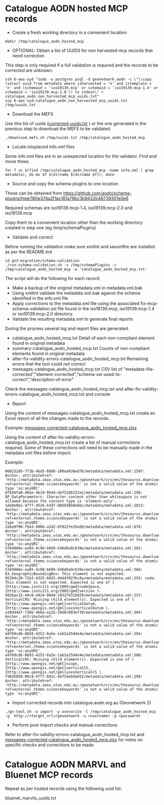 # Catalogue AODN hosted MCP records

- Create a fresh working directory in a convenient location

```
mkdir /tmp/catalogue_aodn_hosted_mcp
```

- OPTIONAL: Obtain a list of UUIDS for non harvested mcp records that need correction

This step is only required if a full validation is required and the records to be corrected are unknown.

```
ssh 6-aws-syd "sudo -u postgres psql -d geonetwork_aodn -c \"\\copy (select uuid from metadata where isharvested = 'n' and istemplate = 'n' and (schemaid = 'iso19139.mcp' or schemaid = 'iso19139.mcp-1.4' or schemaid = 'iso19139.mcp-2.0')) to stdout\" > catalogue_aodn_non_harvested_mcp_uuids.txt"
scp 6-aws-syd:catalogue_aodn_non_harvested_mcp_uuids.txt /tmp/uuids.txt
```

- Download the MEFS

Use this list of uuids ([corrected-uuids.txt](https://github.com/aodn/utilities/files/6951934/corrected-uuids.txt)
) or the one generated in the previous step to download the MEFS to be validated.

```
./download_mefs.sh /tmp/uuids.txt /tmp/catalogue_aodn_hosted_mcp
```

- Locate misplaced info.xml files

Some info.xml files are in an unexpected location for the validator.  Find and move these.

```
for f in $(find /tmp/catalogue_aodn_hosted_mcp -name info.xml | grep metadata); do mv $f $(dirname $(dirname $f)); done
```

- Source and copy the schema plugins to one location

These can be obtained from https://github.com/aodn/schema-plugins/tree/180e374a2f1ac181a79bc3b9432b46739301e0e6

Required schemas are iso19139.mcp-1.4, iso19139.mcp-2.0 and iso19139.mcp

Copy them to a convenient location other than the working directory created in step one (eg /tmp/schemaPlugins)

- Validate and correct

Before running the validation make sure xmllint and saxon9he are installed as per the README.md

```
cd gn3-migration/schema-validation
./run-schema-validation.sh -s /tmp/schemaPlugins -r /tmp/catalogue_aodn_hosted_mcp -e 'catalogue_aodn_hosted_mcp.txt'
```

The script will do the following for each record:
- Make a backup of the original metadata.xml in metadata.xml.bak
- Using xmllint validate the metadata.xml.bak against the schema identified in the info.xml file
- Apply corrections to the metadata.xml file using the associated fix-mcp-schema-validation.xsl file found in the iso19139.mcp, iso19139.mcp-1.4 or iso19139.mcp-2.0 directory.
- Validate the resulting metadata.xml to generate final reports

During the process several log and report files are generated.
- catalogue_aodn_hosted_mcp.txt                            Detail of each non-compliant element found in original metadata
- summary-catalogue_aodn_hosted_mcp.txt                    Counts of non-compliant elements found in original metadata
- after-fix-validity-errors-catalogue_aodn_hosted_mcp.txt  Remaining errors that the tool could not correct
- messages-catalogue_aodn_hosted_mcp.txt                   CSV list of "metadata-file-corrected","element-corrected","schema-xsl-used-to-correct","description-of-error"

Check the messages-catalogue_aodn_hosted_mcp.txt and after-fix-validity-errors-catalogue_aodn_hosted_mcp.txt and console

- Report

Using the content of messages-catalogue_aodn_hosted_mcp.txt create an Excel report of all the changes made to the records.

Example: [messages-corrected-catalogue_aodn_hosted_mcp.xlsx](https://github.com/aodn/utilities/files/6952212/messages-corrected-catalogue_aodn_hosted_mcp.xlsx)

Using the content of after-fix-validity-errors-catalogue_aodn_hosted_mcp.txt create a list of manual corrections required. Some of these corrections will need to be manually made in the metadata.xml files before import.

Example:
```
068252d5-773b-4bd5-8980-100ad436ed7b/metadata/metadata.xml:1507: Anchor, attributehref: 'http://metadata.imas.utas.edu.au:/geonetwork/srv/en/thesaurus.download?ref=external.theme.sciencekeywords' is not a valid value of the atomic type 'xs:anyURI'.
07556fa0-d8ae-4b19-95dd-def52db223a1/metadata/metadata.xml:296: DP_DataParameters: Character content other than whitespace is not allowed because the content type is 'element-only'.
1de0e8b1-4777-4526-b3d7-805938b8e6bc/metadata/metadata.xml:1013: Anchor', attributehref: 'http://metadata.imas.utas.edu.au:/geonetwork/srv/en/thesaurus.download?ref=external.theme.sciencekeywords' is not a valid value of the atomic type 'xs:anyURI'.
2a9a9f90-79a3-498b-a2d2-0f822fe35ed9/metadata/metadata.xml:676: Anchor', attributehref: 'http://metadata.imas.utas.edu.au:/geonetwork/srv/en/thesaurus.download?ref=external.theme.sciencekeywords' is not a valid value of the atomic type 'xs:anyURI'.
5344966e-ea85-4c98-b699-546dba9cb39e/metadata/metadata.xml:282: Anchor', attributehref: 'http://metadata.imas.utas.edu.au:/geonetwork/srv/en/thesaurus.download?ref=external.theme.sciencekeywords' is not a valid value of the atomic type 'xs:anyURI'.
5344966e-ea85-4c98-b699-546dba9cb39e/metadata/metadata.xml:366: EX_GeographicBoundingBox: This element is not expected.
95204c39-71b3-4335-8435-d4d4f027bc8a/metadata/metadata.xml:255: code: This element is not expected. Expected is one of ( {http://www.isotc211.org/2005/gmd}codeSpace, {http://www.isotc211.org/2005/gmd}version ).
982bac15-44c6-4424-9844-18337d318d39/metadata/metadata.xml:237: VerticalCRS: Missing child element(s). Expected is one of ( {http://www.opengis.net/gml}verticalDatum, {http://www.opengis.net/gml}usesVerticalDatum ).
a10d4447-73bb-4bba-a12b-20d8c803ef30/metadata/metadata.xml:304: Anchor, attributehref: 'http://metadata.imas.utas.edu.au:/geonetwork/srv/en/thesaurus.download?ref=external.theme.sciencekeywords' is not a valid value of the atomic type 'xs:anyURI'.
e8769cd6-8693-4252-8a5e-1ab2a25d4e4e/metadata/metadata.xml:394: Anchor, attributehref: 'http://metadata.imas.utas.edu.au:/geonetwork/srv/en/thesaurus.download?ref=external.theme.sciencekeywords' is not a valid value of the atomic type 'xs:anyURI'.
e8769cd6-8693-4252-8a5e-1ab2a25d4e4e/metadata/metadata.xml:506: VerticalCRS: Missing child element(s). Expected is one of ( {http://www.opengis.net/gml}scope, {http://www.opengis.net/gml}verticalCS, {http://www.opengis.net/gml}usesVerticalCS ).
fd645850-00c8-47f7-842c-4ef54ebdab52/metadata/metadata.xml:299: Anchor, attributehref: 'http://metadata.imas.utas.edu.au:/geonetwork/srv/en/thesaurus.download?ref=external.theme.sciencekeywords' is not a valid value of the atomic type 'xs:anyURI'.
```

- Import corrected records into catalogue.aodn.org.au (Geonetwork 2)

```
./gn-tool.sh -o import -y overwrite -l /tmp/catalogue_aodn_hosted_mcp -g  http://<target_url>/geonetwork -u <username> -p <password>
```

- Perform post import checks and manual corrections

Refer to after-fix-validity-errors-catalogue_aodn_hosted_mcp.txt and [messages-corrected-catalogue_aodn_hosted_mcp.xlsx](https://github.com/aodn/utilities/files/6952212/messages-corrected-catalogue_aodn_hosted_mcp.xlsx) for notes on specific checks and corrections to be made.

# Catalogue AODN MARVL and Bluenet MCP records

Repeat as per hosted records using the following uuid list:

bluenet_marvlis_uuids.txt

